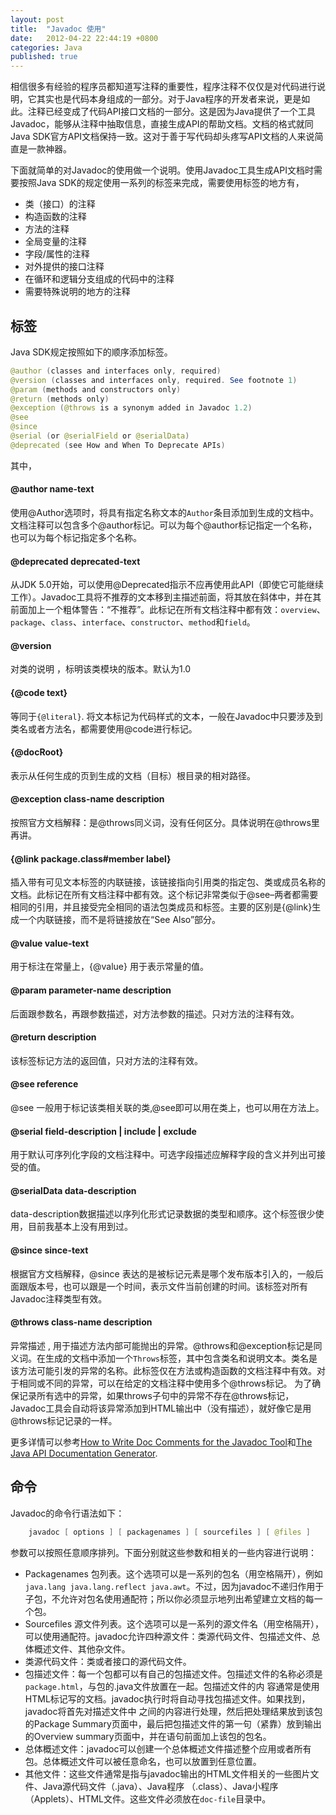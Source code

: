 ```yaml
---
layout: post
title:  "Javadoc 使用"
date:   2012-04-22 22:44:19 +0800
categories: Java
published: true
---
```

相信很多有经验的程序员都知道写注释的重要性，程序注释不仅仅是对代码进行说明，它其实也是代码本身组成的一部分。对于Java程序的开发者来说，更是如此。注释已经变成了代码API接口文档的一部分。这是因为Java提供了一个工具Javadoc，能够从注释中抽取信息，直接生成API的帮助文档。文档的格式就同Java SDK官方API文档保持一致。这对于善于写代码却头疼写API文档的人来说简直是一款神器。

下面就简单的对Javadoc的使用做一个说明。使用Javadoc工具生成API文档时需要按照Java SDK的规定使用一系列的标签来完成，需要使用标签的地方有，<br>

+ 类（接口）的注释
+ 构造函数的注释
+ 方法的注释
+ 全局变量的注释
+ 字段/属性的注释
+ 对外提供的接口注释
+ 在循环和逻辑分支组成的代码中的注释
+ 需要特殊说明的地方的注释


## 标签
Java SDK规定按照如下的顺序添加标签。

```Java
@author (classes and interfaces only, required)
@version (classes and interfaces only, required. See footnote 1)
@param (methods and constructors only)
@return (methods only)
@exception (@throws is a synonym added in Javadoc 1.2)
@see
@since
@serial (or @serialField or @serialData)
@deprecated (see How and When To Deprecate APIs)
```
其中，

#### @author name-text
使用@Author选项时，将具有指定名称文本的`Author`条目添加到生成的文档中。文档注释可以包含多个@author标记。可以为每个@author标记指定一个名称，也可以为每个标记指定多个名称。
#### @deprecated deprecated-text
从JDK 5.0开始，可以使用@Deprecated指示不应再使用此API（即使它可能继续工作）。Javadoc工具将不推荐的文本移到主描述前面，将其放在斜体中，并在其前面加上一个粗体警告：“不推荐”。此标记在所有文档注释中都有效：`overview`、`package`、`class`、`interface`、`constructor`、`method`和`field`。 
#### @version
对类的说明 ，标明该类模块的版本。默认为1.0
#### {@code  text}
等同于<code>{@literal}</code>. 将文本标记为代码样式的文本，一般在Javadoc中只要涉及到类名或者方法名，都需要使用@code进行标记。
#### {@docRoot}
表示从任何生成的页到生成的文档（目标）根目录的相对路径。
#### @exception  class-name  description
按照官方文档解释：是@throws同义词，没有任何区分。具体说明在@throws里再讲。
#### {@link  package.class#member  label}
插入带有可见文本标签的内联链接，该链接指向引用类的指定包、类或成员名称的文档。此标记在所有文档注释中都有效。这个标记非常类似于@see–两者都需要相同的引用，并且接受完全相同的语法包类成员和标签。主要的区别是{@link}生成一个内联链接，而不是将链接放在“See Also”部分。
#### @value value-text
用于标注在常量上，{@value} 用于表示常量的值。
#### @param  parameter-name description
后面跟参数名，再跟参数描述，对方法参数的描述。只对方法的注释有效。
#### @return  description
该标签标记方法的返回值，只对方法的注释有效。
#### @see  reference
@see 一般用于标记该类相关联的类,@see即可以用在类上，也可以用在方法上。
#### @serial  field-description | include | exclude
用于默认可序列化字段的文档注释中。可选字段描述应解释字段的含义并列出可接受的值。
#### @serialData  data-description
data-description数据描述以序列化形式记录数据的类型和顺序。这个标签很少使用，目前我基本上没有用到过。
#### @since  since-text
根据官方文档解释，@since 表达的是被标记元素是哪个发布版本引入的，一般后面跟版本号，也可以跟是一个时间，表示文件当前创建的时间。该标签对所有Javadoc注释类型有效。
#### @throws  class-name  description
异常描述 , 用于描述方法内部可能抛出的异常。@throws和@exception标记是同义词。在生成的文档中添加一个`Throws`标签，其中包含类名和说明文本。类名是该方法可能引发的异常的名称。此标签仅在方法或构造函数的文档注释中有效。对于相同或不同的异常，可以在给定的文档注释中使用多个@throws标记。
为了确保记录所有选中的异常，如果throws子句中的异常不存在@throws标记，Javadoc工具会自动将该异常添加到HTML输出中（没有描述），就好像它是用@throws标记记录的一样。

更多详情可以参考[How to Write Doc Comments for the Javadoc Tool](https://www.oracle.com/technical-resources/articles/java/javadoc-tool.html)和[The Java API Documentation Generator](https://docs.oracle.com/javase/7/docs/technotes/tools/windows/javadoc.html#author).

## 命令
Javadoc的命令行语法如下：
```java
    javadoc [ options ] [ packagenames ] [ sourcefiles ] [ @files ]
```
参数可以按照任意顺序排列。下面分别就这些参数和相关的一些内容进行说明：
+ Packagenames 包列表。这个选项可以是一系列的包名（用空格隔开），例如`java.lang java.lang.reflect java.awt`。不过，因为javadoc不递归作用于子包，不允许对包名使用通配符；所以你必须显示地列出希望建立文档的每一个包。
+ Sourcefiles 源文件列表。这个选项可以是一系列的源文件名（用空格隔开），可以使用通配符。javadoc允许四种源文件：类源代码文件、包描述文件、总体概述文件、其他杂文件。
+ 类源代码文件：类或者接口的源代码文件。
+ 包描述文件：每一个包都可以有自己的包描述文件。包描述文件的名称必须是`package.html`，与包的.java文件放置在一起。包描述文件的内 容通常是使用HTML标记写的文档。javadoc执行时将自动寻找包描述文件。如果找到，javadoc将首先对描述文件中<body> </body>之间的内容进行处理，然后把处理结果放到该包的Package Summary页面中，最后把包描述文件的第一句（紧靠<body>）放到输出的Overview summary页面中，并在语句前面加上该包的包名。
+  总体概述文件：javadoc可以创建一个总体概述文件描述整个应用或者所有包。总体概述文件可以被任意命名，也可以放置到任意位置。
+  其他文件：这些文件通常是指与javadoc输出的HTML文件相关的一些图片文件、Java源代码文件（.java）、Java程序 （.class）、Java小程序（Applets）、HTML文件。这些文件必须放在`doc-file`目录中。